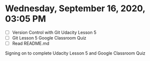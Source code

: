 # Wednesday, September 16, 2020, 03:05 PM
- [ ] Version Control with Git Udacity Lesson 5
- [ ] Git Lesson 5 Google Classroom Quiz
- [ ] Read README.md

Signing on to complete Udacity Lesson 5 and Google Classroom Quiz 

